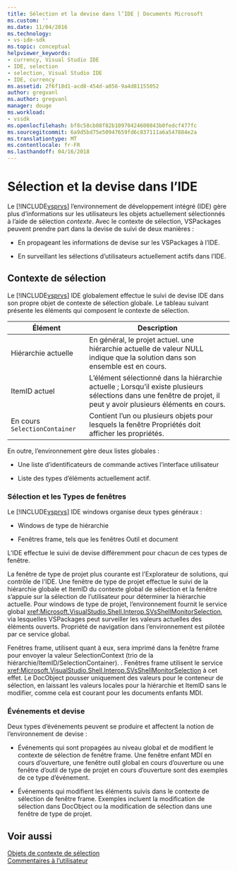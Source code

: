 ```yaml
---
title: Sélection et la devise dans l’IDE | Documents Microsoft
ms.custom: ''
ms.date: 11/04/2016
ms.technology:
- vs-ide-sdk
ms.topic: conceptual
helpviewer_keywords:
- currency, Visual Studio IDE
- IDE, selection
- selection, Visual Studio IDE
- IDE, currency
ms.assetid: 2f6f18d1-acd8-454d-a856-9a4d81155052
author: gregvanl
ms.author: gregvanl
manager: douge
ms.workload:
- vssdk
ms.openlocfilehash: bf8c58cb08f82b10970424600843b0fedcf477fc
ms.sourcegitcommit: 6a9d5bd75e50947659fd6c837111a6a547884e2a
ms.translationtype: MT
ms.contentlocale: fr-FR
ms.lasthandoff: 04/16/2018
---
```

# <a name="selection-and-currency-in-the-ide"></a>Sélection et la devise dans l’IDE
Le [!INCLUDE[vsprvs](../../code-quality/includes/vsprvs_md.md)] l’environnement de développement intégré (IDE) gère plus d’informations sur les utilisateurs les objets actuellement sélectionnés à l’aide de sélection *contexte*. Avec le contexte de sélection, VSPackages peuvent prendre part dans la devise de suivi de deux manières :  
  
-   En propageant les informations de devise sur les VSPackages à l’IDE.  
  
-   En surveillant les sélections d’utilisateurs actuellement actifs dans l’IDE.  
  
## <a name="selection-context"></a>Contexte de sélection  
 Le [!INCLUDE[vsprvs](../../code-quality/includes/vsprvs_md.md)] IDE globalement effectue le suivi de devise IDE dans son propre objet de contexte de sélection globale. Le tableau suivant présente les éléments qui composent le contexte de sélection.  
  
|Élément|Description|  
|-------------|-----------------|  
|Hiérarchie actuelle|En général, le projet actuel. une hiérarchie actuelle de valeur NULL indique que la solution dans son ensemble est en cours.|  
|ItemID actuel|L’élément sélectionné dans la hiérarchie actuelle ; Lorsqu’il existe plusieurs sélections dans une fenêtre de projet, il peut y avoir plusieurs éléments en cours.|  
|En cours `SelectionContainer`|Contient l’un ou plusieurs objets pour lesquels la fenêtre Propriétés doit afficher les propriétés.|  
  
 En outre, l’environnement gère deux listes globales :  
  
-   Une liste d’identificateurs de commande actives l’interface utilisateur  
  
-   Liste des types d’éléments actuellement actif.  
  
### <a name="window-types-and-selection"></a>Sélection et les Types de fenêtres  
 Le [!INCLUDE[vsprvs](../../code-quality/includes/vsprvs_md.md)] IDE windows organise deux types généraux :  
  
-   Windows de type de hiérarchie  
  
-   Fenêtres frame, tels que les fenêtres Outil et document  
  
 L’IDE effectue le suivi de devise différemment pour chacun de ces types de fenêtre.  
  
 La fenêtre de type de projet plus courante est l’Explorateur de solutions, qui contrôle de l’IDE. Une fenêtre de type de projet effectue le suivi de la hiérarchie globale et ItemID du contexte global de sélection et la fenêtre s’appuie sur la sélection de l’utilisateur pour déterminer la hiérarchie actuelle. Pour windows de type de projet, l’environnement fournit le service global <xref:Microsoft.VisualStudio.Shell.Interop.SVsShellMonitorSelection>, via lesquelles VSPackages peut surveiller les valeurs actuelles des éléments ouverts. Propriété de navigation dans l’environnement est pilotée par ce service global.  
  
 Fenêtres frame, utilisent quant à eux, sera imprimé dans la fenêtre frame pour envoyer la valeur SelectionContext (trio de la hiérarchie/ItemID/SelectionContainer). . Fenêtres frame utilisent le service <xref:Microsoft.VisualStudio.Shell.Interop.SVsShellMonitorSelection> à cet effet. Le DocObject pousser uniquement des valeurs pour le conteneur de sélection, en laissant les valeurs locales pour la hiérarchie et ItemID sans le modifier, comme cela est courant pour les documents enfants MDI.  
  
### <a name="events-and-currency"></a>Événements et devise  
 Deux types d’événements peuvent se produire et affectent la notion de l’environnement de devise :  
  
-   Événements qui sont propagées au niveau global et de modifient le contexte de sélection de fenêtre frame. Une fenêtre enfant MDI en cours d’ouverture, une fenêtre outil global en cours d’ouverture ou une fenêtre d’outil de type de projet en cours d’ouverture sont des exemples de ce type d’événement.  
  
-   Événements qui modifient les éléments suivis dans le contexte de sélection de fenêtre frame. Exemples incluent la modification de sélection dans DocObject ou la modification de sélection dans une fenêtre de type de projet.  
  
## <a name="see-also"></a>Voir aussi  
 [Objets de contexte de sélection](../../extensibility/internals/selection-context-objects.md)   
 [Commentaires à l’utilisateur](../../extensibility/internals/feedback-to-the-user.md)